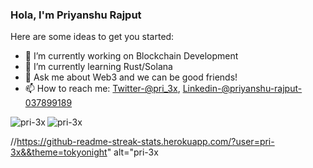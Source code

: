 ###  Hola, I'm Priyanshu Rajput




Here are some ideas to get you started:

- 🔭 I’m currently working on Blockchain Development
- 🌱 I’m currently learning Rust/Solana
- 💬 Ask me about Web3 and we can be good friends! 
- 📫 How to reach me: [Twitter-@pri_3x](https://twitter.com/pri_3x),
[Linkedin-@priyanshu-rajput-037899189](https://www.linkedin.com/in/priyanshu-rajput-037899189/)






<p><img align="left" src="https://github-readme-stats.vercel.app/api/top-langs?username=pri-3x&show_icons=true&locale=en&layout=compact&theme=tokyonight" alt="pri-3x" /></p>
<!-- <p>[![GitHub Streak](https://streak-stats.demolab.com?user=pri-3x)](https://git.io/streak-stats)  </p> -->
<p><img align="center" src="https://streak-stats.demolab.com?user=pri-3x)](https://git.io/streak-stats" alt="pri-3x" alt="pri-3x" /></p>


//https://github-readme-streak-stats.herokuapp.com/?user=pri-3x&&theme=tokyonight" alt="pri-3x







